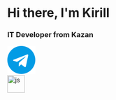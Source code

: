 <div id = "header" align = "centre">
    <h1>Hi there, I'm Kirill</h1>
    <h3>IT Developer from Kazan</h3>
</div>
<div id="socials" align="left">
    <a href="https://t.me/Kirill050905">
        <img src="telegram (2).png" alt="Telegram"/>
    </a>
</div>
<div>
    <img src="https://cdn. jsdelivr.net/gh/devicons/devicon/icons/javascript/javascript-original. svg"title="js" width="40" height="40"/>&nbsp;
</div>

